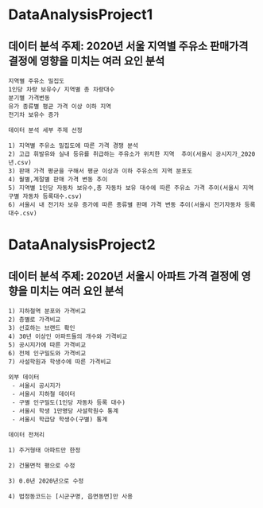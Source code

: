 # DataAnalysisProject1
## 데이터 분석 주제: 2020년 서울 지역별 주유소 판매가격 결정에 영향을 미치는 여러 요인 분석
    지역별 주유소 밀집도
    1인당 차량 보유수/ 지역별 총 차량대수
    분기별 가격변동
    유가 종류별 평균 가격 이상 이하 지역 
    전기차 보유수 증가

    데이터 분석 세부 주제 선정

    1) 지역별 주유소 밀집도에 따른 가격 경쟁 분석
    2) 고급 휘발유와 실내 등유를 취급하는 주유소가 위치한 지역  추이(서울시 공시지가_2020년.csv) 
    3) 판매 가격 평균을 구해서 평균 이상과 이하 주유소의 지역 분포도 
    4) 월별,계절별 판매 가격 변동 추이
    5) 지역별 1인당 자동차 보유수,총 자동차 보유 대수에 따른 주유소 가격 추이(서울시 지역구별 자동차 등록대수.csv)
    6) 서울시 내 전기차 보유 증가에 따른 종류별 판매 가격 변동 추이(서울시 전기자동차 등록 대수.csv)
# DataAnalysisProject2
## 데이터 분석 주제: 2020년  서울시 아파트 가격 결정에 영향을 미치는 여러 요인 분석
   

    1) 지하철역 분포와 가격비교 
    2) 층별로 가격비교 
    3) 선호하는 브랜드 확인
    4) 30년 이상인 아파트들의 개수와 가격비교 
    5) 공시지가에 따른 가격비교 
    6) 전체 인구밀도와 가격비교 
    7) 사설학원과 학생수에 따른 가격비교 
    
    외부 데이터
     - 서울시 공시지가
     - 서울시 지하철 데이터
     - 구별 인구밀도(1인당 자동차 등록 대수)
     - 서울시 학생 1만명당 사설학원수 통계
     - 서울시 학급당 학생수(구별) 통계
     
    데이터 전처리

    1) 주거형태 아파트만 한정
    
    2) 건물면적 평으로 수정
    
    3) 0.0년 2020년으로 수정
    
    4) 법정동코드는 [시군구명, 읍면동면]만 사용
     

